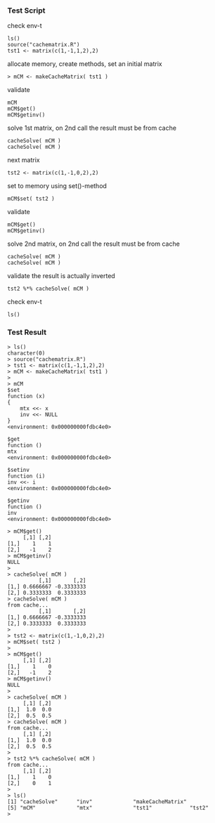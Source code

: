 ### Test Script

check env-t
```
ls()
source("cachematrix.R")
tst1 <- matrix(c(1,-1,1,2),2)
```
allocate memory, create methods, set an initial matrix
```
> mCM <- makeCacheMatrix( tst1 )
```
validate
```
mCM
mCM$get()
mCM$getinv()
```
solve 1st matrix, on 2nd call the result must be from cache 
```
cacheSolve( mCM )
cacheSolve( mCM )
```
next matrix
```
tst2 <- matrix(c(1,-1,0,2),2)
```
set to memory using set()-method
```
mCM$set( tst2 )
```
validate
```
mCM$get()
mCM$getinv()
```
solve 2nd matrix, on 2nd call the result must be from cache 
```
cacheSolve( mCM )
cacheSolve( mCM )
```
validate the result is actually inverted
```
tst2 %*% cacheSolve( mCM )
```
check env-t
```
ls()
```

### Test Result
```
> ls()
character(0)
> source("cachematrix.R")
> tst1 <- matrix(c(1,-1,1,2),2)
> mCM <- makeCacheMatrix( tst1 )
> 
> mCM
$set
function (x) 
{
    mtx <<- x
    inv <<- NULL
}
<environment: 0x000000000fdbc4e0>

$get
function () 
mtx
<environment: 0x000000000fdbc4e0>

$setinv
function (i) 
inv <<- i
<environment: 0x000000000fdbc4e0>

$getinv
function () 
inv
<environment: 0x000000000fdbc4e0>

> mCM$get()
     [,1] [,2]
[1,]    1    1
[2,]   -1    2
> mCM$getinv()
NULL
> 
> cacheSolve( mCM )
          [,1]       [,2]
[1,] 0.6666667 -0.3333333
[2,] 0.3333333  0.3333333
> cacheSolve( mCM )
from cache...
          [,1]       [,2]
[1,] 0.6666667 -0.3333333
[2,] 0.3333333  0.3333333
> 
> tst2 <- matrix(c(1,-1,0,2),2)
> mCM$set( tst2 )
> 
> mCM$get()
     [,1] [,2]
[1,]    1    0
[2,]   -1    2
> mCM$getinv()
NULL
> 
> cacheSolve( mCM )
     [,1] [,2]
[1,]  1.0  0.0
[2,]  0.5  0.5
> cacheSolve( mCM )
from cache...
     [,1] [,2]
[1,]  1.0  0.0
[2,]  0.5  0.5
> 
> tst2 %*% cacheSolve( mCM )
from cache...
     [,1] [,2]
[1,]    1    0
[2,]    0    1
> 
> ls()
[1] "cacheSolve"      "inv"             "makeCacheMatrix"
[5] "mCM"             "mtx"             "tst1"            "tst2"           
> 
```

